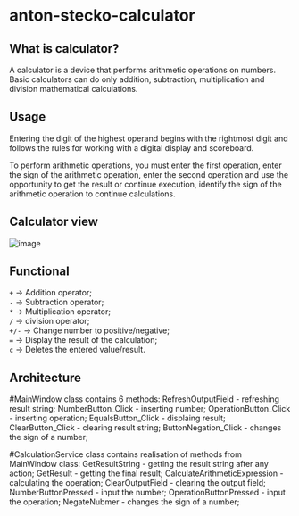 # anton-stecko-calculator

## What is calculator?
A calculator is a device that performs arithmetic operations on numbers. Basic calculators can do only addition, subtraction, multiplication and division mathematical calculations.

## Usage
Entering the digit of the highest operand begins with the rightmost digit and follows the rules for working with a digital display and scoreboard.

To perform arithmetic operations, you must enter the first operation, enter the sign of the arithmetic operation, enter the second operation and use the opportunity to get the result or continue execution, identify the sign of the arithmetic operation to continue calculations.

## Calculator view
![image](https://user-images.githubusercontent.com/87601057/202111021-8f0bb5b0-85db-46bb-b6af-278d72a48461.png)

## Functional
`+` -> Addition operator;<br/>
`-` -> Subtraction operator;<br/>
`*` -> Multiplication operator;<br/>
`/` -> division operator;<br/>
`+/-` -> Change number to positive/negative;<br/>
`=` -> Display the result of the calculation;<br/>
`c` -> Deletes the entered value/result.<br/>

## Architecture
#MainWindow class contains 6 methods:
RefreshOutputField - refreshing result string;
NumberButton_Click - inserting number;
OperationButton_Click - inserting operation;
EqualsButton_Click - displaing result;
ClearButton_Click - clearing result string;
ButtonNegation_Click - changes the sign of a number;

#CalculationService class contains realisation of methods from MainWindow class:
GetResultString - getting the result string after any action;
GetResult - getting the final result;
CalculateArithmeticExpression - calculating the operation;
ClearOutputField - clearing the output field;
NumberButtonPressed - input the number;
OperationButtonPressed - input the operation;
NegateNubmer - changes the sign of a number;
